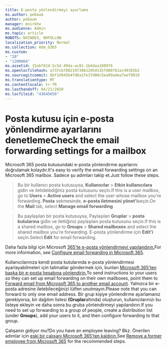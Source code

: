 ```yaml
---
title: E-posta yönlendirmeyi ayarlama
ms.author: pebaum
author: pebaum
manager: mnirkhe
ms.audience: Admin
ms.topic: article
ROBOTS: NOINDEX, NOFOLLOW
localization_priority: Normal
ms.collection: Adm_O365
ms.custom:
- "20"
- "1200004"
ms.assetid: 15abf81d-5c5d-49da-ac81-1b4daa1809f6
ms.openlocfilehash: a737cb708219730612954535f000761ac99365b2
ms.sourcegitcommit: 6bf1d945b4fd6a1fe37d00c5ea99adea7eef9910
ms.translationtype: MT
ms.contentlocale: tr-TR
ms.lasthandoff: 04/21/2020
ms.locfileid: "43645656"
---
```

# <a name="check-the-email-forwarding-settings-for-a-mailbox"></a><span data-ttu-id="6dacb-102">Posta kutusu için e-posta yönlendirme ayarlarını denetleme</span><span class="sxs-lookup"><span data-stu-id="6dacb-102">Check the email forwarding settings for a mailbox</span></span>

<span data-ttu-id="6dacb-103">Microsoft 365 posta kutusundaki e-posta yönlendirme ayarlarını doğrulamak kolaydır.</span><span class="sxs-lookup"><span data-stu-id="6dacb-103">It's easy to verify the email forwarding settings on an Microsoft 365 mailbox.</span></span> <span data-ttu-id="6dacb-104">Sadece şu adımları takip et.</span><span class="sxs-lookup"><span data-stu-id="6dacb-104">Just follow these steps.</span></span>
  
> <span data-ttu-id="6dacb-105">Bu bir kullanıcı posta kutusuysa, **Kullanıcılar** \> **Etkin kullanıcılara** gidin ve iletidelediğiniz posta kutusunu seçin.</span><span class="sxs-lookup"><span data-stu-id="6dacb-105">If this is a user mailbox, go to **Users** \> **Active users** and select the user whose mailbox you're forwarding.</span></span> <span data-ttu-id="6dacb-106">**Posta** sekmesinde, **e-posta iletmesini yönet'i**seçin.</span><span class="sxs-lookup"><span data-stu-id="6dacb-106">On the **Mail** tab, select **Manage email forwarding**.</span></span>

> <span data-ttu-id="6dacb-107">Bu paylaşılan bir posta kutusuysa, Paylaşılan **Gruplar** \> **posta kutularına** gidin ve ilettiğiniz paylaşılan posta kutusunu seçin.</span><span class="sxs-lookup"><span data-stu-id="6dacb-107">If this is a shared mailbox, go to **Groups** \> **Shared mailboxes** and select the shared mailbox you're forwarding.</span></span> <span data-ttu-id="6dacb-108">E-posta yönlendirme için **Edit'i** seçin.</span><span class="sxs-lookup"><span data-stu-id="6dacb-108">Select **Edit** for email forwarding.</span></span>

<span data-ttu-id="6dacb-109">Daha fazla bilgi için Microsoft [365'te e-posta yönlendirmeyi yapılandırın.](https://docs.microsoft.com/office365/admin/email/configure-email-forwarding)</span><span class="sxs-lookup"><span data-stu-id="6dacb-109">For more information, see [Configure email forwarding in Microsoft 365](https://docs.microsoft.com/office365/admin/email/configure-email-forwarding).</span></span>
  
<span data-ttu-id="6dacb-110">Kullanıcılarınıza kendi posta kutularında e-posta yönlendirmesi ayarlayabilmeleri için talimatlar göndermek için, bunları [Microsoft 365'ten başka bir e-posta hesabına yönlendirin.](https://support.office.com/article/Forward-email-from-Office-365-to-another-email-account-1ed4ee1e-74f8-4f53-a174-86b748ff6a0e)</span><span class="sxs-lookup"><span data-stu-id="6dacb-110">To send instructions to your users so they can set up email forwarding on their own mailboxes, point them to [Forward email from Microsoft 365 to another email account](https://support.office.com/article/Forward-email-from-Office-365-to-another-email-account-1ed4ee1e-74f8-4f53-a174-86b748ff6a0e).</span></span> <span data-ttu-id="6dacb-111">Yalnızca bir e-posta adresine iletebileceğinizi lütfen unutmayın.</span><span class="sxs-lookup"><span data-stu-id="6dacb-111">Please note that you can forward to only one email address.</span></span> <span data-ttu-id="6dacb-112">Bir grup kişiye yönlendirme ayarlamanız gerekiyorsa, bir dağıtım listesi **(Gruplar**altında) oluşturun, kullanıcılarınızı bu listeye ekleyin ve daha sonra bu gruba yönlendirmeyi yapılandırın.</span><span class="sxs-lookup"><span data-stu-id="6dacb-112">If you need to set up forwarding to a group of people, create a distribution list (under **Groups**), add your users to it, and then configure forwarding to that group.</span></span>
  
<span data-ttu-id="6dacb-113">Çalışanın gidiyor mu?</span><span class="sxs-lookup"><span data-stu-id="6dacb-113">Do you have an employee leaving?</span></span> <span data-ttu-id="6dacb-114">Bkz. Önerilen adımlar için [eski bir çalışanı Microsoft 365'ten kaldırın.](https://docs.microsoft.com/office365/admin/add-users/remove-former-employee)</span><span class="sxs-lookup"><span data-stu-id="6dacb-114">See [Remove a former employee from Microsoft 365](https://docs.microsoft.com/office365/admin/add-users/remove-former-employee) for the recommended steps.</span></span>